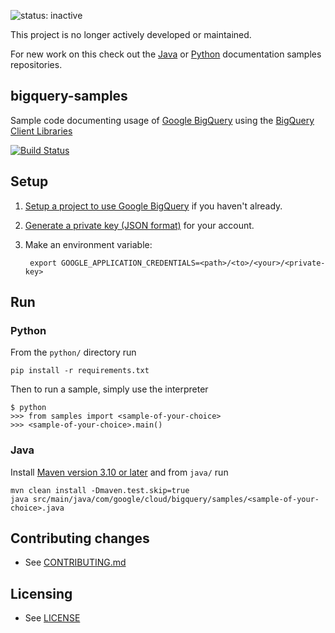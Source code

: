 ![status: inactive](https://img.shields.io/badge/status-inactive-red.svg)

This project is no longer actively developed or maintained.  

For new work on this check out the [Java](https://github.com/GoogleCloudPlatform/java-docs-samples/tree/master/bigquery) or [Python](https://github.com/GoogleCloudPlatform/python-docs-samples/tree/master/bigquery) documentation samples repositories.


## bigquery-samples

Sample code documenting usage of [Google BigQuery](https://cloud.google.com/bigquery/) using the [BigQuery Client Libraries](https://cloud.google.com/bigquery/client-libraries)

[![Build Status](https://travis-ci.org/GoogleCloudPlatform/bigquery-samples-python.svg)](https://travis-ci.org/GoogleCloudPlatform/bigquery-samples-python)

## Setup

1. [Setup a project to use Google BigQuery](https://cloud.google.com/bigquery/sign-up) if you haven't already.

2. [Generate a private key (JSON format)](https://cloud.google.com/storage/docs/authentication#generating-a-private-key) for your account.

3. Make an environment variable:
   ```
    export GOOGLE_APPLICATION_CREDENTIALS=<path>/<to>/<your>/<private-key>
   ```


## Run

### Python

From the `python/` directory run

```
pip install -r requirements.txt
```

Then to run a sample, simply use the interpreter

```
$ python
>>> from samples import <sample-of-your-choice>
>>> <sample-of-your-choice>.main()
```

### Java

Install [Maven version 3.10 or later](http://maven.apache.org/index.html) and from `java/` run

```
mvn clean install -Dmaven.test.skip=true
java src/main/java/com/google/cloud/bigquery/samples/<sample-of-your-choice>.java
```


## Contributing changes

* See [CONTRIBUTING.md](CONTRIBUTING.md)


## Licensing

* See [LICENSE](LICENSE)
